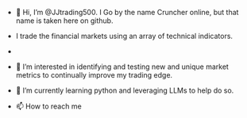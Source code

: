 - 👋 Hi, I’m @JJtrading500. I Go by the name Cruncher online, but that name is taken here on github.
-  I trade the financial markets using an array of technical indicators.
- 
- 👀 I’m interested in identifying and testing new and unique market metrics to continually improve my trading edge.
- 🌱 I’m currently learning python and leveraging LLMs to help do so. 
 
- 📫 How to reach me 

<!---
JJtrading500/JJtrading500 is a ✨ special ✨ repository because its `README.md` (this file) appears on your GitHub profile.
You can click the Preview link to take a look at your changes.
--->
